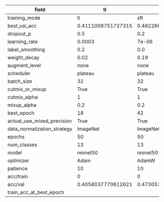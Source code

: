 | field                       | tl                 | sft                 | fft                |
|-----------------------------|--------------------|---------------------|--------------------|
| training_mode               | tl                 | sft                 | fft                |
| best_val_acc                | 0.4111008751727315 | 0.4822662367572547  | 0.5029940119760479 |
| dropout_p                   | 0.5                | 0.2                 | 0.4                |
| learning_rate               | 0.0003             | 7e-06               | 7e-06              |
| label_smoothing             | 0.2                | 0.0                 | 0.0                |
| weight_decay                | 0.02               | 0.19                | 0.04               |
| augment_level               | none               | none                | none               |
| scheduler                   | plateau            | plateau             | plateau            |
| batch_size                  | 32                 | 32                  | 32                 |
| cutmix_or_mixup             | True               | True                | True               |
| cutmix_alpha                | 1                  | 1                   | 1                  |
| mixup_alpha                 | 0.2                | 0.2                 | 0.2                |
| best_epoch                  | 18                 | 42                  | 20                 |
| actual_use_mixed_precision  | True               | True                | True               |
| data_normalization_strategy | ImageNet           | ImageNet            | ImageNet           |
| epochs                      | 50                 | 50                  | 50                 |
| num_classes                 | 13                 | 13                  | 13                 |
| model                       | resnet50           | resnet50            | resnet50           |
| optimizer                   | Adam               | AdamW               | AdamW              |
| patience                    | 10                 | 10                  | 10                 |
| acc/train                   | 0                  | 0                   | 0                  |
| acc/val                     | 0.4058037770612621 | 0.47305389221556887 | 0.4949332105020728 |
| train_acc_at_best_epoch     |                    |                     |                    |